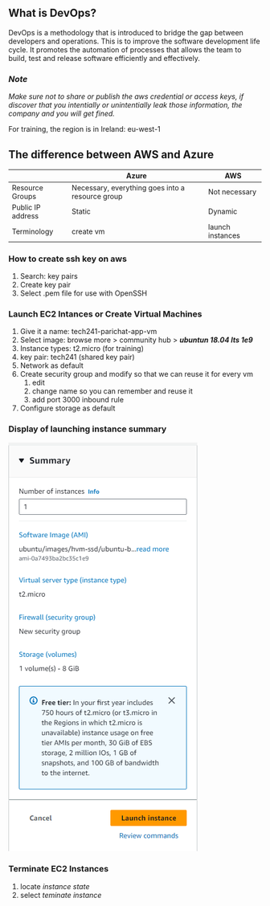 ## What is DevOps?
DevOps is a methodology that is introduced to bridge the gap between developers and operations. This is to improve the software development life cycle. It promotes the automation of processes that allows the team to build, test and release software efficiently and effectively.

### *Note*
*Make sure not to share or publish the aws credential or access keys, if discover that you intentially or unintentially leak those information, the company and you will get fined.*

For training, the region is in Ireland: eu-west-1 

## The difference between AWS and Azure

|  | Azure | AWS |
| ---------| ---------| -------|   
| Resource Groups | Necessary, everything goes into a resource group | Not necessary |
| Public IP address | Static | Dynamic |
| Terminology | create vm | launch instances |


### How to create ssh key on aws
1) Search: key pairs 
2) Create key pair
3) Select .pem file for use with OpenSSH
  
### Launch EC2 Intances or Create Virtual Machines
1) Give it a name: tech241-parichat-app-vm
2) Select image: browse more > community hub > ***ubuntun 18.04 lts 1e9***
3) Instance types: t2.micro (for training)
4) key pair: tech241 (shared key pair)
5) Network as default
6) Create security group and modify so that we can reuse it for every vm
   1) edit
   2) change name so you can remember and reuse it
   3) add port 3000 inbound rule
7) Configure storage as default

### Display of launching instance summary

![vm_create](vm_create_sum.png)


### Terminate EC2 Instances
1) locate *instance state*
2) select *teminate instance*